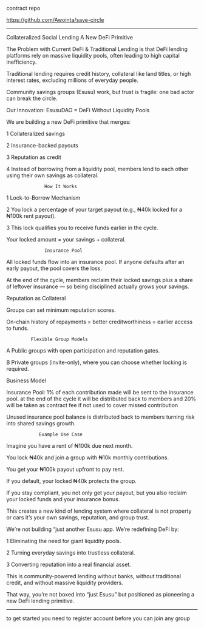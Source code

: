 contract repo 

https://github.com/Awointa/save-circle


---


Collateralized Social Lending  A New DeFi Primitive

The Problem with Current DeFi & Traditional Lending is that DeFi lending platforms rely on massive liquidity pools, often leading to high capital inefficiency.

Traditional lending requires credit history, collateral like land titles, or high interest rates, excluding millions of everyday people.

Community savings groups (Esusu) work, but trust is fragile: one bad actor can break the circle.

 Our Innovation: EsusuDAO = DeFi Without Liquidity Pools

We are building a new DeFi primitive that merges:

1  Collateralized savings

2  Insurance-backed payouts

3  Reputation as credit

4 Instead of borrowing from a liquidity pool, members lend to each other using their own savings as collateral.

                  How It Works

1 Lock-to-Borrow Mechanism

2 You lock a percentage of your target payout (e.g., ₦40k locked for a ₦100k rent payout).

3 This lock qualifies you to receive funds earlier in the cycle.

Your locked amount = your savings + collateral.

                  Insurance Pool

All locked funds flow into an insurance pool. If anyone defaults after an early payout, the pool covers the loss.

At the end of the cycle,   members reclaim their locked savings plus a share of leftover insurance — so being disciplined actually grows your savings.

Reputation as Collateral

Groups can set minimum reputation scores.

On-chain history of repayments = better creditworthiness = earlier access to funds.

             Flexible Group Models

A Public groups with open participation and reputation gates.

B Private groups (invite-only), where you can choose whether locking is required.

Business Model

Insurance Pool: 1% of each contribution made will be sent to the insurance pool. at the end of the cycle it will be distributed back to members and 20% will be taken as contract fee if not used to cover missed contribution

Unused insurance pool balance is distributed back to members  turning risk into shared savings growth.

                Example Use Case

Imagine you have a rent of ₦100k due next month.

You lock ₦40k and join a group with ₦10k monthly contributions.

You get your ₦100k payout upfront to pay rent.

If you default, your locked ₦40k protects the group.

If you stay compliant, you not only get your payout, but you also reclaim your locked funds and your insurance bonus.

This creates a new kind of lending system where collateral is not property or cars it’s your own savings, reputation, and group trust.



We’re not building “just another Esusu app. We’re redefining DeFi by:

1 Eliminating the need for giant liquidity pools.

2 Turning everyday savings into trustless collateral.

3 Converting reputation into a real financial asset.

This is community-powered lending without banks, without traditional credit, and without massive liquidity providers.

That way, you’re not boxed into “just Esusu” but positioned as pioneering a new DeFi lending primitive.



---

to get started you need to register account before you can join any group 



